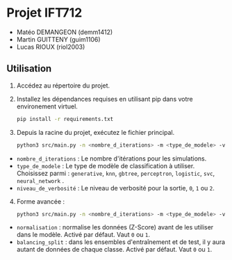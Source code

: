 
# Projet IFT712

- Matéo DEMANGEON (demm1412)
- Martin GUITTENY (guim1106)
- Lucas RIOUX (riol2003)

## Utilisation

1. Accédez au répertoire du projet.

2. Installez les dépendances requises en utilisant pip dans votre environement virtuel.

    ```bash
    pip install -r requirements.txt
    ```

3. Depuis la racine du projet, exécutez le fichier principal.
    ```bash
    python3 src/main.py -n <nombre_d_iterations> -m <type_de_modele> -v <niveau_de_verbosité>
    ```

- `nombre_d_iterations` : Le nombre d'itérations pour les simulations.
- `type_de_modele` : Le type de modèle de classification à utiliser. Choisissez parmi : `generative`, `knn`, `gbtree`, `perceptron`, `logistic`, `svc`, `neural_network` .
- `niveau_de_verbosité` : Le niveau de verbosité pour la sortie, `0`, `1` ou `2`.

4. Forme avancée :
    ```bash
    python3 src/main.py -n <nombre_d_iterations> -m <type_de_modele> -v <niveau_de_verbosité> --normalize=<normalisation> --balancing_split=<equilibrage_des_classes>
    ```

- `normalisation` : normalise les données (Z-Score) avant de les utiliser dans le modèle. Activé par défaut. Vaut `0` ou `1`.
- `balancing_split` : dans les ensembles d'entraînement et de test, il y aura autant de données de chaque classe. Activé par défaut. Vaut `0` ou `1`.
